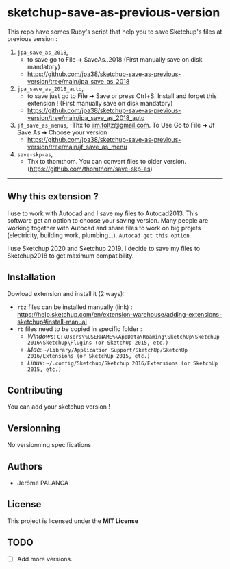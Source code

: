 
# sketchup-save-as-previous-version

This repo have somes Ruby's script that help you to save Sketchup's files at previous version :

1. `jpa_save_as_2018`, 
   - to save go to File ➜ SaveAs..2018 (First manually save on disk mandatory)
   - https://github.com/jpa38/sketchup-save-as-previous-version/tree/main/jpa_save_as_2018
2. `jpa_save_as_2018_auto`,
   - to save just go to File ➜ Save or press Ctrl+S. Install and forget this extension ! (First manually save on disk mandatory)
   - https://github.com/jpa38/sketchup-save-as-previous-version/tree/main/jpa_save_as_2018_auto
3. `jf_save_as_menus`, 
     -Thx to jim.foltz@gmail.com. To Use Go to File ➜ Jf Save As ➜ Choose your version
     - https://github.com/jpa38/sketchup-save-as-previous-version/tree/main/jf_save_as_menu
4. `save-skp-as`, 
   - Thx to thomthom. You can convert files to older version. (https://github.com/thomthom/save-skp-as)
   
---

## Why this extension ?

I use to work with Autocad and I save my files to Autocad2013. This software get an option to choose your saving version. Many people are working together with Autocad and share files to work on big projets (electricity, building work, plumbing...). `Autocad get this option`.

I use Sketchup 2020 and Sketchup 2019. I decide to save my files to Sketchup2018 to get maximum compatibility.


## Installation

Dowload extension and install it (2 ways):

- `rbz` files can be installed manually (link) : https://help.sketchup.com/en/extension-warehouse/adding-extensions-sketchup#install-manual
- `rb` files need to be copied in specific folder :
   - *Windows*: 
   ```C:\Users\%USERNAME%\AppData\Roaming\SketchUp\SketchUp 2016\SketchUp\Plugins (or SketchUp 2015, etc.)```
   - *Mac*: ```~/Library/Application Support/SketchUp/SketchUp 2016/Extensions (or SketchUp 2015, etc.)```
   - *Linux*: ```~/.config/Sketchup/Sketchup 2016/Extensions (or SketchUp 2015, etc.)```



## Contributing

You can add your sketchup version !


## Versionning

No versionning specifications

## Authors
- Jérôme PALANCA

## License

This project is licensed under the **MIT License**

## TODO
- [ ] Add more versions.
